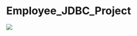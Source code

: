 # Employee_JDBC_Project


![](https://cdn.quotesgram.com/small/42/26/348631797-Employee-Appreciation.jpg)

